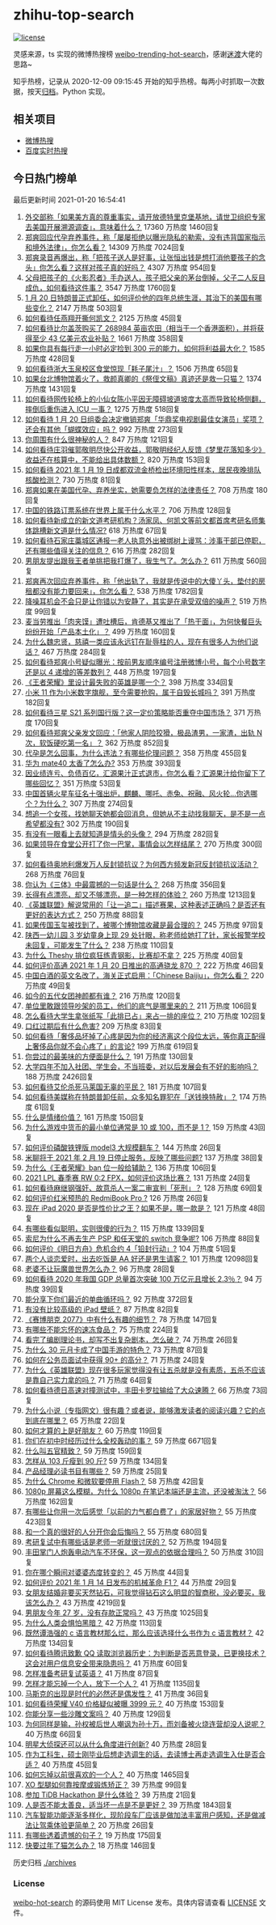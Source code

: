 # zhihu-top-search

[![license](https://img.shields.io/github/license/Arrackisarookie/zhihu-top-search)](https://github.com/Arrackisarookie/zhihu-top-search/blob/master/LICENSE)

灵感来源，ts 实现的微博热搜榜 [weibo-trending-hot-search](https://github.com/justjavac/weibo-trending-hot-search)，感谢[迷渡](https://github.com/justjavac)大佬的思路~

知乎热榜，记录从 2020-12-09 09:15:45 开始的知乎热榜。每两小时抓取一次数据，按天[归档](./archives)。Python 实现。

## 相关项目
+ [微博热搜](https://github.com/Arrackisarookie/weibo-hot-search)
+ [百度实时热搜](https://github.com/Arrackisarookie/baidu-hot-search)

## 今日热门榜单

<!-- Rank Begin -->

最后更新时间 2021-01-20 16:54:41

1. [外交部称「如果美方真的尊重事实，请开放德特里克堡基地，请世卫组织专家去美国开展溯源调查」，意味着什么？](https://www.zhihu.com/question/440183834) 17360 万热度 1460回复
1. [郑爽回应代孕弃养事件，称「屡屡拒绝以曝光隐私的勒索，没有违背国家指示和境外法律」，你怎么看？](https://www.zhihu.com/question/440110046) 14309 万热度 7024回复
1. [郑爽录音再爆出，称「把孩子送人是好事，让张恒出钱是想打消他要孩子的念头」你怎么看？这样对孩子真的好吗？](https://www.zhihu.com/question/440192494) 4307 万热度 954回复
1. [父母把孩子的《火影忍者》手办送人，孩子把父亲的茅台倒掉，父子二人反目成仇，如何看待这件事？](https://www.zhihu.com/question/439057546) 3547 万热度 1760回复
1. [1 月 20 日特朗普正式卸任，如何评价他的四年总统生涯，其治下的美国有哪些变化？](https://www.zhihu.com/question/440244874) 2147 万热度 503回复
1. [如何看待任燕翔开撕何凯文？](https://www.zhihu.com/question/440206230) 2125 万热度 45回复
1. [如何看待比尔盖茨购买了 268984 英亩农田（相当于一个香港面积），并将获得至少 43 亿美元农业补贴？](https://www.zhihu.com/question/439778716) 1661 万热度 358回复
1. [如果你具有每行走一小时必定捡到 300 元的能力，如何将利益最大化？](https://www.zhihu.com/question/439876862) 1585 万热度 428回复
1. [如何看待浙大玉泉校区食堂惊现「耗子尾汁」？](https://www.zhihu.com/question/440189712) 1506 万热度 65回复
1. [如果台北博物馆着火了，救颜真卿的《祭侄文稿》真迹还是救一只猫？](https://www.zhihu.com/question/439996979) 1374 万热度 1431回复
1. [如何看待网传轮椅上的小仙女陈小平因无障碍坡道坡度太高而导致轮椅侧翻，摔倒后重伤进入 ICU 一事？](https://www.zhihu.com/question/439962892) 1275 万热度 518回复
1. [如何看待 1 月 20 日组委会决定撤销郑爽「华鼎奖电视剧最佳女演员」奖项？还会有其他「蝴蝶效应」吗？](https://www.zhihu.com/question/440289286) 992 万热度 273回复
1. [你周围有什么很神秘的人？](https://www.zhihu.com/question/59069508) 847 万热度 121回复
1. [如何看待庄羽催郭敬明尽快公开收益，郭敬明经纪人反馈《梦里花落知多少》收益还在核算中，不能给出具体数额？](https://www.zhihu.com/question/440088555) 820 万热度 153回复
1. [如何看待 2021 年 1 月 19 日成都双流金桥检出环境阳性样本，居民夜晚排队核酸检测？](https://www.zhihu.com/question/440201510) 730 万热度 81回复
1. [郑爽如果在美国代孕、弃养坐实，她需要负怎样的法律责任？](https://www.zhihu.com/question/440101354) 708 万热度 180回复
1. [中国的铁路订票系统在世界上属于什么水平？](https://www.zhihu.com/question/315887668) 706 万热度 128回复
1. [如何看待新成立的新文道考研机构？汤家凤、何凯文等前文都首席考研名师集体跳槽新文道是什么情况?](https://www.zhihu.com/question/439592149) 618 万热度 67回复
1. [如何看待石家庄藁城区通报一老人执意外出被绑树上谩骂：涉事干部已停职，还有哪些值得关注的信息？](https://www.zhihu.com/question/440241007) 616 万热度 282回复
1. [男朋友提出跟我王者单挑把我打爆了，我生气了。怎么办？](https://www.zhihu.com/question/439803669) 611 万热度 560回复
1. [郑爽再次回应弃养事件，称「他出轨了，我就是传说中的大傻丫头，垫付的房租都没有能力要回来」，你怎么看？](https://www.zhihu.com/question/440163388) 538 万热度 1782回复
1. [降噪耳机会不会只是让你错以为安静了，其实是在承受双倍的噪声？](https://www.zhihu.com/question/341345964) 519 万热度 99回复
1. [麦当劳推出「肉夹馍」遭吐槽后，肯德基又推出了「热干面」，为何快餐巨头纷纷开始「产品本土化」？](https://www.zhihu.com/question/439886195) 499 万热度 160回复
1. [为什么魏忠贤，慈禧一类应该永远钉在耻辱柱的人，现在有很多人为他们说话？](https://www.zhihu.com/question/439038074) 467 万热度 284回复
1. [如何看待郑爽小号疑似曝光：按前男友顺序编号注册微博小号，每个小号数字还是以 4 递增的等差数列？](https://www.zhihu.com/question/440211397) 448 万热度 197回复
1. [《王者荣耀》里设计最失败的英雄是哪一个？](https://www.zhihu.com/question/408286708) 398 万热度 334回复
1. [小米 11 作为小米数字旗舰，至今需要抢购，属于自毁长城吗？](https://www.zhihu.com/question/439191887) 391 万热度 182回复
1. [如何看待三星 S21 系列国行版？这一定价策略能否重夺中国市场？](https://www.zhihu.com/question/440042063) 371 万热度 170回复
1. [如何看待郑爽父亲发文回应：「他家人阴险狡猾，极品渣男，一家渣，出轨 N 次，软饭硬吃第一名」？](https://www.zhihu.com/question/440169709) 362 万热度 852回复
1. [代孕是怎么回事，为什么违法？有哪些伦理问题？](https://www.zhihu.com/question/440050068) 358 万热度 455回复
1. [华为 mate40 太香了怎么办?](https://www.zhihu.com/question/435971897) 353 万热度 393回复
1. [因业绩连亏、负债百亿，汇源果汁正式退市，你怎么看？汇源果汁给你留下了哪些回忆？](https://www.zhihu.com/question/440154580) 351 万热度 53回复
1. [中国首辆火星车征名十强出炉，麒麟、哪吒、赤兔、祝融、风火轮…你选哪个？为什么？](https://www.zhihu.com/question/440072542) 307 万热度 274回复
1. [想追一个女孩，找她聊天她都会回消息，但她从不主动找我聊天，是不是一点希望都没有?](https://www.zhihu.com/question/437298295) 302 万热度 190回复
1. [有没有一眼看上去就知道是情头的头像？](https://www.zhihu.com/question/372666372) 294 万热度 282回复
1. [如果领导在食堂公开打了你一巴掌，事情会以怎样结尾？](https://www.zhihu.com/question/440059304) 270 万热度 300回复
1. [如何看待奥地利爆发万人反封锁抗议？为何西方频发新冠反封锁抗议活动？](https://www.zhihu.com/question/439780874) 268 万热度 76回复
1. [你认为《三体》中最震撼的一句话是什么？](https://www.zhihu.com/question/385420567) 268 万热度 356回复
1. [长得有点漂亮，却又不够漂亮，是一种怎样的体验？](https://www.zhihu.com/question/64018902) 260 万热度 1213回复
1. [《英雄联盟》解说常用的「让一追二」描述赛果，这种表述正确吗？是否还有更好的表达方式？](https://www.zhihu.com/question/440109421) 250 万热度 88回复
1. [如果传国玉玺被找到了，被哪个博物馆收藏是最合理的？](https://www.zhihu.com/question/439460084) 245 万热度 97回复
1. [陕西一幼儿园 3 岁幼童身上现 29 处针眼，称老师给她打了针，家长报警学校未回复，可能发生了什么？](https://www.zhihu.com/question/439988215) 238 万热度 110回复
1. [为什么 Theshy 排位疯狂练青钢影，比赛却不拿？](https://www.zhihu.com/question/439924412) 225 万热度 40回复
1. [如何评价高通 2021 年 1 月 20 日推出的高通骁龙 870 ？](https://www.zhihu.com/question/440230140) 222 万热度 46回复
1. [中国白酒的英文名改了，海关正式启用：「Chinese Baijiu」，你怎么看？](https://www.zhihu.com/question/439310843) 220 万热度 49回复
1. [如今的五代女团神颜都有谁？](https://www.zhihu.com/question/311160254) 216 万热度 120回复
1. [单位里敢跟领导吵架的员工，他们的底气是哪里来的？](https://www.zhihu.com/question/319392916) 211 万热度 106回复
1. [怎么看待大学生拿张纸写「此排已占」来占一排的座位？](https://www.zhihu.com/question/436415072) 210 万热度 102回复
1. [口红过期后有什么危害?](https://www.zhihu.com/question/313043689) 209 万热度 83回复
1. [如何看待「奢侈品坏掉了心疼是因为你的经济离这个段位太远，等你真正配得上奢侈品你就不会心疼了」的言论?](https://www.zhihu.com/question/429282734) 199 万热度 619回复
1. [你尝过的最美味的方便面是什么？](https://www.zhihu.com/question/417607029) 191 万热度 130回复
1. [大学四年不加入社团、学生会，不当班委，对以后发展会有不好的影响吗？](https://www.zhihu.com/question/295936624) 188 万热度 2426回复
1. [如何看待艾伦杀死马莱国无辜的平民？](https://www.zhihu.com/question/439947843) 181 万热度 107回复
1. [如何看待美媒称在特朗普卸任前，众多知名罪犯在「送钱换特赦」？](https://www.zhihu.com/question/439956289) 174 万热度 61回复
1. [什么是情绪价值？](https://www.zhihu.com/question/326968879) 161 万热度 150回复
1. [为什么游戏中货币的最小单位通常是 10 或 100，而不是 1？](https://www.zhihu.com/question/437848020) 159 万热度 43回复
1. [如何评价磷酸铁锂版 model3 大规模翻车？](https://www.zhihu.com/question/439689244) 144 万热度 26回复
1. [米聊将于 2021 年 2 月 19 日停止服务，反映了哪些问题?](https://www.zhihu.com/question/440133852) 137 万热度 38回复
1. [为什么《王者荣耀》ban 位一般给辅助？](https://www.zhihu.com/question/438836567) 136 万热度 106回复
1. [2021 LPL 春季赛 RW 0:2 FPX，如何评价这场比赛？](https://www.zhihu.com/question/440137967) 131 万热度 24回复
1. [如何看待麻继钢强奸、故意杀人一案二审宣判「死刑」？](https://www.zhihu.com/question/440267527) 128 万热度 69回复
1. [如何评价红米预热的 RedmiBook Pro ?](https://www.zhihu.com/question/440122628) 126 万热度 26回复
1. [现在 iPad 2020 是否是性价比之王？如果不是，哪一款是？](https://www.zhihu.com/question/425554905) 121 万热度 48回复
1. [有哪些看似聪明，实则很傻的行为？](https://www.zhihu.com/question/60864080) 115 万热度 1339回复
1. [索尼为什么不再去生产 PSP 和任天堂的 switch 竞争呢?](https://www.zhihu.com/question/380977144) 106 万热度 88回复
1. [如何评价《明日方舟》危机合约 4「铅封行动」?](https://www.zhihu.com/question/438969596) 104 万热度 51回复
1. [两个人谈恋爱时，出去吃饭是 AA 好还是男生请客？](https://www.zhihu.com/question/300022010) 101 万热度 12098回复
1. [老婆不让玩魔兽世界怎么办？](https://www.zhihu.com/question/439787443) 96 万热度 28回复
1. [如何看待 2020 年我国 GDP 总量首次突破 100 万亿元且增长 2.3％？](https://www.zhihu.com/question/439917196) 94 万热度 39回复
1. [能分享下你们最近的单曲循环吗？](https://www.zhihu.com/question/439180925) 92 万热度 372回复
1. [有没有比较高级的 iPad 壁纸？](https://www.zhihu.com/question/404592426) 87 万热度 82回复
1. [《赛博朋克 2077》中有什么有趣的细节？](https://www.zhihu.com/question/434499389) 78 万热度 147回复
1. [有哪些不能忘怀的速冻食品？](https://www.zhihu.com/question/22528844) 75 万热度 224回复
1. [看完了编剧理论书，却写不出复杂剧本，怎么破？](https://www.zhihu.com/question/439146409) 74 万热度 26回复
1. [为什么 30 元月卡成了中国手游的特色？](https://www.zhihu.com/question/439585735) 73 万热度 87回复
1. [如何在公务员面试中获得 90+ 的高分？](https://www.zhihu.com/question/307003074) 71 万热度 24回复
1. [为什么《英雄联盟》现在很多玩家觉得没有让五杀就是没有素质，五杀不应该是靠自己实力拿的吗？](https://www.zhihu.com/question/438330227) 71 万热度 64回复
1. [如何看待德日高速对撞测试中，丰田卡罗拉输给了大众速腾？](https://www.zhihu.com/question/439798477) 66 万热度 73回复
1. [为什么小说（专指网文）很有趣？或者说，能够激发读者的阅读兴趣？它的点到底在哪里？](https://www.zhihu.com/question/438497940) 65 万热度 22回复
1. [如何才算的上是好朋友？](https://www.zhihu.com/question/303153384) 60 万热度 119回复
1. [你们在初中时经历过什么全校轰动的事？](https://www.zhihu.com/question/321950537) 59 万热度 6671回复
1. [什么叫五官精致？](https://www.zhihu.com/question/23063787) 59 万热度 159回复
1. [怎样从 103 斤瘦到 90 斤?](https://www.zhihu.com/question/362934930) 59 万热度 134回复
1. [产品经理必读书目有哪些？](https://www.zhihu.com/question/434232524) 59 万热度 25回复
1. [为什么 Chrome 和微软要停用 Flash？](https://www.zhihu.com/question/343742101) 58 万热度 42回复
1. [1080p 屏幕这么模糊，为什么 1080p 在笔记本端还是主流，还没被淘汰？](https://www.zhihu.com/question/439910219) 56 万热度 162回复
1. [有哪些让你用一次后感觉「以前的力气都白费了」的家居好物？](https://www.zhihu.com/question/420760487) 55 万热度 423回复
1. [和一个真的很好的人分开你会后悔吗？](https://www.zhihu.com/question/436779007) 55 万热度 680回复
1. [考研复试中有哪些话是老师一听就很讨厌的？](https://www.zhihu.com/question/315291891) 52 万热度 194回复
1. [丰田掌门人炮轰电动汽车不环保，这一观点的依据合理吗？](https://www.zhihu.com/question/435667562) 50 万热度 310回复
1. [你在哪个瞬间对婆婆态度转变的？](https://www.zhihu.com/question/434236843) 45 万热度 44回复
1. [如何评价 2021 年 1 月 14 日发布的机械革命 F1？](https://www.zhihu.com/question/439467503) 44 万热度 29回复
1. [女朋友结婚非要买天然钻石，可我觉得钻石这么明显的智商税，没必要买，我该怎么办？](https://www.zhihu.com/question/422969084) 43 万热度 4219回复
1. [男朋友今年 27 岁，没有存款正常吗？](https://www.zhihu.com/question/435790837) 43 万热度 1025回复
1. [为什么人类会惧怕黑暗？](https://www.zhihu.com/question/438343125) 42 万热度 113回复
1. [既然谭浩强的 c 语言教材那么烂，那么应该选择什么书作为 c 语言教材？](https://www.zhihu.com/question/36858058) 42 万热度 134回复
1. [如何看待腾讯致歉 QQ 读取浏览器历史：为判断是否恶意登录，已更换技术？这会对用户信息安全带来隐患吗？](https://www.zhihu.com/question/440079832) 41 万热度 60回复
1. [怎样准备考研复试英语？](https://www.zhihu.com/question/39192524) 41 万热度 87回复
1. [怎样才能忘掉一个人，放下一个人？](https://www.zhihu.com/question/431715988) 41 万热度 1135回复
1. [马斯克的出现是时代的必然还是偶发性？](https://www.zhihu.com/question/440115878) 41 万热度 36回复
1. [如何看待荣耀 V40 价格疑似被曝 3999 元？](https://www.zhihu.com/question/439766371) 40 万热度 153回复
1. [你能分享一些沙雕文案吗？](https://www.zhihu.com/question/433914685) 40 万热度 129回复
1. [为何同样是输，孙权被后世人嘲讽为孙十万，而刘备被火烧连营却没人说呢？](https://www.zhihu.com/question/439961225) 40 万热度 66回复
1. [明星大侦探还可以从什么角度进行创新?](https://www.zhihu.com/question/438826056) 40 万热度 28回复
1. [作为工科生，硕士刚毕业后想走选调生的话，去读博士再走选调生入仕是否合适？](https://www.zhihu.com/question/433346689) 40 万热度 45回复
1. [如何忘掉以前很喜欢的一个人？](https://www.zhihu.com/question/431393185) 40 万热度 1465回复
1. [XO 型腿如何靠按摩或锻炼矫正？](https://www.zhihu.com/question/24021854) 39 万热度 99回复
1. [参加 TiDB Hackathon 是什么体验？](https://www.zhihu.com/question/439654278) 39 万热度 21回复
1. [人是否不能太善良，适当坏一点是不是更好？](https://www.zhihu.com/question/377182764) 39 万热度 1843回复
1. [汽车智能功能逐渐多样化，现阶段车厂应该是做加法丰富用户感知，还是做减法让驾乘体验更简单？](https://www.zhihu.com/question/436853756) 20 万热度 26回复
1. [有哪些透着遗憾的句子？](https://www.zhihu.com/question/397959203) 19 万热度 175回复
1. [快要过年了猫怎么办？](https://www.zhihu.com/question/362900050) 18 万热度 146回复
<!-- Rank End -->

历史归档 [./archives](./archives)

### License

[weibo-hot-search](https://github.com/Arrackisarookie/zhihu-top-search) 的源码使用 MIT License 发布。具体内容请查看 [LICENSE](./LICENSE) 文件。
